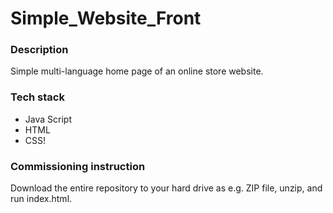 # Simple_Website_Front

### Description
Simple multi-language home page of an online store website.

### Tech stack
* Java Script
* HTML
* CSS!

### Commissioning instruction
Download the entire repository to your hard drive as e.g. ZIP file, unzip, and run index.html.
